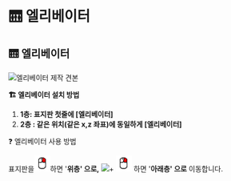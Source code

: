 # 🛗 엘리베이터

## 🛗 엘리베이터

![엘리베이터 제작 견본](https://1364881747-files.gitbook.io/\~/files/v0/b/gitbook-x-prod.appspot.com/o/spaces%2FThZoEKQIC0PCS7rHALid%2Fuploads%2F89T039FE3yoMcsttA28g%2Fimage.png?alt=media\&token=8417d5cb-4dc6-4c06-81aa-71986a611791)

**​🏗️ 엘리베이터 설치 방법**

1. **1층: 표지판 첫줄에 \[엘리베이터]**
2. **2층 : 같은 위치(같은 x,z 좌표)에 동일하게 \[엘리베이터]**

❓ 엘리베이터 사용 방법

표지판을<img src="../../.gitbook/assets/right_click.png" alt="" data-size="line">하면 '**위층' 으로,** ![](../../.gitbook/assets/shift\_key.png)+ <img src="../../.gitbook/assets/right_click.png" alt="" data-size="line"> 하면 '**아래층' 으로** 이동합니다.
